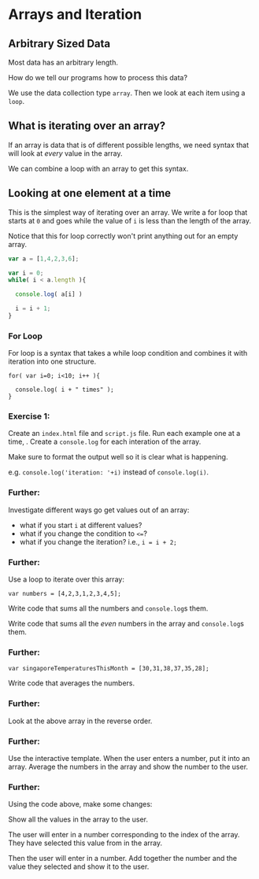 # Arrays and Iteration

## Arbitrary Sized Data

Most data has an arbitrary length.

How do we tell our programs how to process this data?

We use the data collection type `array`. Then we look at each item using a `loop`.

## What is iterating over an array?

If an array is data that is of different possible lengths, we need syntax that will look at *every* value in the array.

We can combine a loop with an array to get this syntax.

## Looking at one element at a time

This is the simplest way of iterating over an array. We write a for loop
that starts at `0` and goes while the value of `i` is less than the length
of the array.

Notice that this for loop correctly won't print anything out for an empty array.

```js
var a = [1,4,2,3,6];

var i = 0;
while( i < a.length ){

  console.log( a[i] )

  i = i + 1;
}
```

### For Loop

For loop is a syntax that takes a while loop condition and combines it with iteration into one structure.

```
for( var i=0; i<10; i++ ){

  console.log( i + " times" );
}
```

### Exercise 1:

Create an `index.html` file and `script.js` file.
Run each example one at a time, .
Create a `console.log` for each interation of the array.

Make sure to format the output well so it is clear what is happening.

e.g. `console.log('iteration: '+i)` instead of `console.log(i)`.

### Further:

Investigate different ways go get values out of an array:
- what if you start `i` at different values?
- what if you change the condition to `<=`?
- what if you change the iteration? i.e., `i = i + 2;`


### Further:

Use a loop to iterate over this array:

```
var numbers = [4,2,3,1,2,3,4,5];
```

Write code that sums all the numbers and `console.log`s them.

Write code that sums all the *even* numbers in the array and `console.log`s them.

### Further:

```
var singaporeTemperaturesThisMonth = [30,31,38,37,35,28];
```

Write code that averages the numbers.

### Further:

Look at the above array in the reverse order.

### Further:

Use the interactive template. When the user enters a number, put it into an array.
Average the numbers in the array and show the number to the user.

### Further:

Using the code above, make some changes:

Show all the values in the array to the user.

The user will enter in a number corresponding to the index of the array. They have selected this value from in the array.

Then the user will enter in a number. Add together the number and the value they selected and show it to the user.
